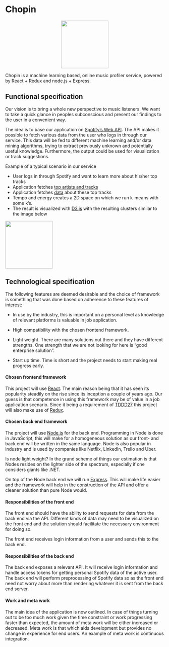 # Chopin

<div style="text-align: center"><img src="https://upload.wikimedia.org/wikipedia/commons/thumb/f/f5/Eug%C3%A8ne_Ferdinand_Victor_Delacroix_043.jpg/1200px-Eug%C3%A8ne_Ferdinand_Victor_Delacroix_043.jpg" width="150"></div>



Chopin is a machine learning based, online music profiler service, powered by React + Redux and node.js + Express.

## Functional specification

Our vision is to bring a whole new perspective to music listeners. We want to take a quick glance in peoples subconscious and present our findings to the user in a convenient way.

The idea is to base our application on [Spotify’s Web API](https://developer.spotify.com/web-api/). The API makes it possible to fetch various data from the user who logs in through our service. This data will be fed to different machine learning and/or data mining algorithms, trying to extract previously unknown and potentially useful knowledge. Furthermore, the output could be used for visualization or track suggestions.

Example of a typical scenario in our service

- User logs in through Spotify and want to learn more about his/her top tracks
- Application fetches [top artists and tracks](https://developer.spotify.com/web-api/get-users-top-artists-and-tracks/)
- Application fetches [data](https://developer.spotify.com/web-api/get-audio-features/) about these top tracks
- Tempo and energy creates a 2D space on which we run k-means with some k’s.
- The result is visualized with [D3.js](https://d3js.org/) with the resulting clusters similar to the image below

<img src="https://study.com/cimages/multimages/16/protein-interaction.jpg" width="150">

## Technological specification

The following features are deemed desirable and the choice of framework is something that was done based on adherence to these features of interest:

* In use by the industry, this is important on a personal level as knowledge of relevant platforms is valuable in job application.

* High compatibility with the chosen frontend framework.

* Light weight. There are many solutions out there and they have different strengths. One strength that we are not looking for here is “good enterprise solution”.

* Start up time. Time is short and the project needs to start making real progress early.

#### Chosen frontend framework

This project will use [React](https://reactjs.org/). The main reason being that it has seen its popularity steadily on the rise since its inception a couple of years ago. Our guess is that competence in using this framework may be of value in a job application scenario. Since it being a requirement of [TDDD27](http://www.ida.liu.se/~TDDD27/) this project will also make use of [Redux](https://redux.js.org/).


#### Chosen back end framework

The project will use [Node.js](https://nodejs.org/en/) for the back end. Programming in Node is done in JavaScript, this will make for a homogeneous solution as our front-  and back end will be written in the same language. Node is also popular in industry and is used by companies like Netflix, LinkedIn, Trello and Uber. 

Is node light weight? In the grand scheme of things our estimation is that Nodes resides on the lighter side of the spectrum, especially if one considers giants like .NET.

On top of the Node back end we will run [Express](https://expressjs.com/). This will make life easier and the framework will help in the construction of the API and offer a cleaner solution than pure Node would.

#### Responsibilities of the front end

The front end should have the ability to send requests for data from the back end via the API. Different kinds of data may need to be visualized on the front end and the solution should facilitate the necessary environment for doing so. 

The front end receives login information from a user and sends this to the back end.

#### Responsibilities of the back end

The back end exposes a relevant API. It will receive login information and handle access tokens for getting personal Spotify data of the active user. The back end will perform preprocessing of Spotify data so as the front end need not worry about more than rendering whatever it is sent from the back end server.

#### Work and meta work

The main idea of the application is now outlined. In case of things turning out to be too much work given the time constraint or work progressing faster than expected, the amount of meta work will be either increased or decreased. Meta work is that which aids development but provides no change in experience for end users. An example of meta work is continuous integration. 